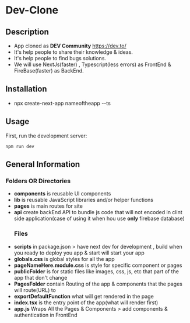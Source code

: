 # Dev-Clone

## Description

- App cloned as **DEV Community** https://dev.to/
- It's help people to share their knowledge & ideas.
- It's help people to find bugs solutions.
- We will use NextJs(faster) , Typescript(less errors) as FrontEnd & FireBase(faster) as BackEnd.

## Installation

- npx create-next-app nameoftheapp --ts

## Usage

First, run the development server:

```
npm run dev
```

## General Information

### Folders OR Directories

- **components** is reusable UI components
- **lib** is reusable JavaScript libraries and/or helper functions
- **pages** is main routes for site
- **api** create backEnd API to bundle js code that will not encoded in clint side application(case of using it when hou use **only** firebase database)
  ### Files
- **scripts** in package.json > have next dev for development , build when you ready to deploy you app & start will start your app
- **globals.css** is global styles for all the app
- **pageNameHere.module.css** is style for specific component or pages
- **publicFolder** is for static files like images, css, js, etc that part of the app that don't change
- **PagesFolder** contain Routing of the app & components that the pages will route(URL) to
- **exportDefaultFunction** what will get rendered in the page
- **index.tsx** is the entry point of the app(what will render first)
- **app.js** Wraps All the Pages & Components > add components & authentication in FrontEnd
